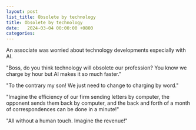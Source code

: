 ```yaml
---
layout: post
list_title: Obsolete by technology
title: Obsolete by technology
date:   2024-03-04 00:00:00 +0800
categories:
---
```


An associate was worried about technology developments especially with AI.

"Boss, do you think technology will obsolete our profession? You know we charge by hour but AI makes it so much faster."

"To the contrary my son! We just need to change to charging by word."

"Imagine the efficiency of our firm sending letters by computer, the opponent sends them back by computer, and the back and forth of a month of correspondences can be done in a minute!"

"All without a human touch. Imagine the revenue!"

